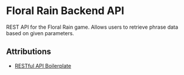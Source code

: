 # Floral Rain Backend API

REST API for the Floral Rain game. Allows users to retrieve phrase data based on given parameters.

## Attributions
- [RESTful API Boilerplate](https://github.com/hagopj13/node-express-boilerplate)

